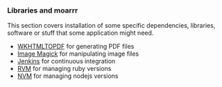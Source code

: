 ### Libraries and moarrr

This section covers installation of some specific dependencies, libraries, software or stuff that some application might need.

- [WKHTMLTOPDF](wkhtmltopdf.md) for generating PDF files
- [Image Magick](image-magick.md) for manipulating image files
- [Jenkins](jenkins.md) for continuous integration
- [RVM](rvm.md) for managing ruby versions
- [NVM](nvm.md) for managing nodejs versions
